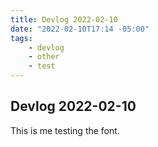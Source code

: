 ```yaml
---
title: Devlog 2022-02-10
date: "2022-02-10T17:14 -05:00"
tags:
    - devlog
    - other
    - test
---
```


## Devlog 2022-02-10

This is me testing the font.